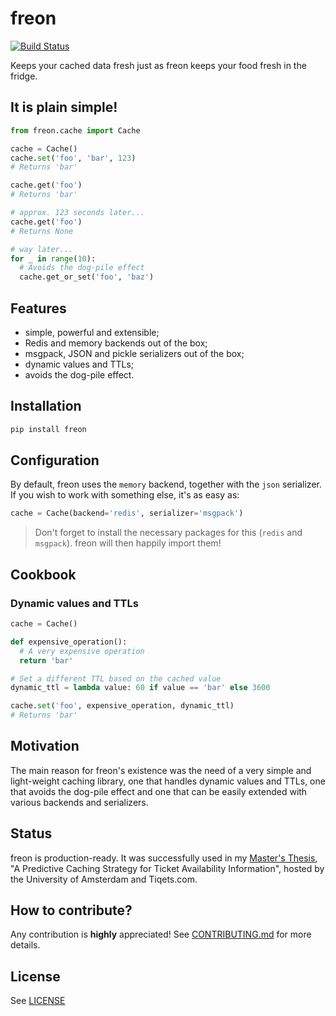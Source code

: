 # freon

[![Build Status](https://travis-ci.org/linkyndy/freon.svg?branch=master)](https://travis-ci.org/linkyndy/freon)

Keeps your cached data fresh just as freon keeps your food fresh in the fridge.

## It is plain simple!

```python
from freon.cache import Cache

cache = Cache()
cache.set('foo', 'bar', 123)
# Returns 'bar'

cache.get('foo')
# Returns 'bar'

# approx. 123 seconds later...
cache.get('foo')
# Returns None

# way later...
for _ in range(10):
  # Avoids the dog-pile effect
  cache.get_or_set('foo', 'baz')
```

## Features

* simple, powerful and extensible;
* Redis and memory backends out of the box;
* msgpack, JSON and pickle serializers out of the box;
* dynamic values and TTLs;
* avoids the dog-pile effect.

## Installation

```bash
pip install freon
```

## Configuration

By default, freon uses the `memory` backend, together with the `json` serializer. If you wish to work with something else, it's as easy as:

```python
cache = Cache(backend='redis', serializer='msgpack')
```

> Don't forget to install the necessary packages for this (`redis` and `msgpack`). freon will then happily import them!

## Cookbook

### Dynamic values and TTLs

```python
cache = Cache()

def expensive_operation():
  # A very expensive operation
  return 'bar'

# Set a different TTL based on the cached value
dynamic_ttl = lambda value: 60 if value == 'bar' else 3600

cache.set('foo', expensive_operation, dynamic_ttl)
# Returns 'bar'
```

## Motivation

The main reason for freon's existence was the need of a very simple and light-weight caching library, one that handles dynamic values and TTLs, one that avoids the dog-pile effect and one that can be easily extended with various backends and serializers.

## Status

freon is production-ready. It was successfully used in my [Master's Thesis](https://github.com/linkyndy/master-thesis), "A Predictive Caching Strategy for Ticket Availability Information", hosted by the University of Amsterdam and Tiqets.com.

## How to contribute?

Any contribution is **highly** appreciated! See [CONTRIBUTING.md](CONTRIBUTING.md) for more details.

## License

See [LICENSE](LICENSE)
